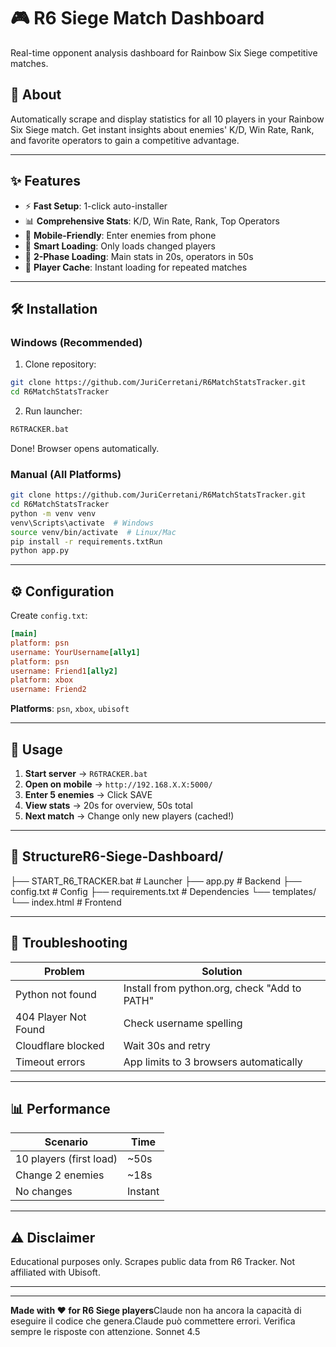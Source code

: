 # 🎮 R6 Siege Match Dashboard

Real-time opponent analysis dashboard for Rainbow Six Siege competitive matches.

## 📖 About

Automatically scrape and display statistics for all 10 players in your Rainbow Six Siege match. Get instant insights about enemies' K/D, Win Rate, Rank, and favorite operators to gain a competitive advantage.

---

## ✨ Features

- ⚡ **Fast Setup**: 1-click auto-installer
- 📊 **Comprehensive Stats**: K/D, Win Rate, Rank, Top Operators
- 📱 **Mobile-Friendly**: Enter enemies from phone
- 🧠 **Smart Loading**: Only loads changed players
- 🚀 **2-Phase Loading**: Main stats in 20s, operators in 50s
- 💾 **Player Cache**: Instant loading for repeated matches

---

## 🛠️ Installation

### Windows (Recommended)

1. Clone repository:
```bash
git clone https://github.com/JuriCerretani/R6MatchStatsTracker.git
cd R6MatchStatsTracker
```

2. Run launcher:
```bash
R6TRACKER.bat
```
Done! Browser opens automatically.

### Manual (All Platforms)
```bash
git clone https://github.com/JuriCerretani/R6MatchStatsTracker.git
cd R6MatchStatsTracker
python -m venv venv
venv\Scripts\activate  # Windows
source venv/bin/activate  # Linux/Mac
pip install -r requirements.txtRun
python app.py
```
---

## ⚙️ Configuration

Create `config.txt`:
```ini
[main]
platform: psn
username: YourUsername[ally1]
platform: psn
username: Friend1[ally2]
platform: xbox
username: Friend2
```
**Platforms**: `psn`, `xbox`, `ubisoft`

---

## 🚀 Usage

1. **Start server** → `R6TRACKER.bat`
2. **Open on mobile** → `http://192.168.X.X:5000/`
3. **Enter 5 enemies** → Click SAVE
4. **View stats** → 20s for overview, 50s total
5. **Next match** → Change only new players (cached!)

---

## 📁 StructureR6-Siege-Dashboard/
├── START_R6_TRACKER.bat    # Launcher
├── app.py                   # Backend
├── config.txt               # Config
├── requirements.txt         # Dependencies
└── templates/
  └── index.html          # Frontend

---

## 🐛 Troubleshooting

| Problem | Solution |
|---------|----------|
| Python not found | Install from python.org, check "Add to PATH" |
| 404 Player Not Found | Check username spelling |
| Cloudflare blocked | Wait 30s and retry |
| Timeout errors | App limits to 3 browsers automatically |

---

## 📊 Performance

| Scenario | Time |
|----------|------|
| 10 players (first load) | ~50s |
| Change 2 enemies | ~18s |
| No changes | Instant |

---

## ⚠️ Disclaimer

Educational purposes only. Scrapes public data from R6 Tracker. Not affiliated with Ubisoft.

---

---

**Made with ❤️ for R6 Siege players**Claude non ha ancora la capacità di eseguire il codice che genera.Claude può commettere errori. Verifica sempre le risposte con attenzione. Sonnet 4.5
